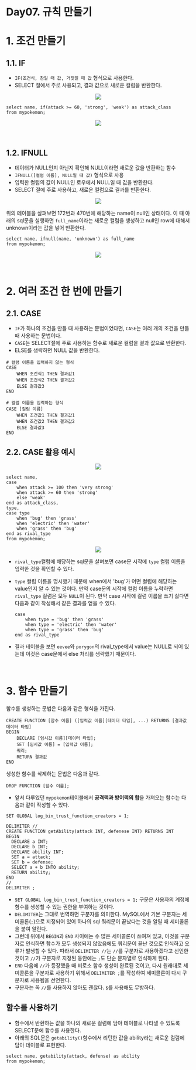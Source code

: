 # Day07. 규칙 만들기

# 1. 조건 만들기

## 1.1. IF

- `IF(조건식, 참일 때 값, 거짓일 때 값` 형식으로 사용한다.
- SELECT 절에서 주로 사용되고, 결과 값으로 새로운 컬럼을 반환한다.

<p align="center">
    <img src="/src/resources/day07_if1.png">
</p>

```mysql
select name, if(attack >= 60, 'strong', 'weak') as attack_class
from mypokemon;
```

<p align="center">
    <img src="/src/resources/day07_if2.png">
</p>

<br/>

## 1.2. IFNULL

- 데이터가 NULL인지 아닌지 확인해 NULL이라면 새로운 값을 반환하는 함수
- `IFNULL([컬럼 이름], NULL일 때 값)` 형식으로 사용
- 입력한 컬럼의 값이 NULL인 로우에서 NULL일 때 값을 반환한다.
- SELECT 절에 주로 사용하고, 새로운 컬럼으로 결과를 반환한다.

<p align="center">
    <img src="/src/resources/day07_ifnull1.png">
</p>

위의 테이블을 살펴보면 172번과 470번에 해당하는 name이 null인 상태이다. 이 때 아래의 sql문을 실행하면 `full_name`이라는 새로운 컬럼을 생성하고 null인 row에 대해서 unknown이라는 값을 넣어 반환한다.

```mysql
select name, ifnull(name, 'unknown') as full_name
from mypokemon;
```

<p align="center">
    <img src="/src/resources/day07_ifnull2.png">
</p>

<br/>

# 2. 여러 조건 한 번에 만들기

## 2.1. CASE

- `IF`가 하나의 조건을 만들 때 사용하는 문법이었다면, `CASE`는 여러 개의 조건을 만들 때 사용하는 문법이다.
- `CASE`는 SELECT절에 주로 사용하는 함수로 새로운 컬럼을 결과 값으로 반환한다.
- ELSE를 생략하면 NULL 값을 반환한다.

```mysql
# 컬럼 이름을 입력하지 않는 형식
CASE
    WHEN 조건식1 THEN 결과값1
    WHEN 조건식2 THEN 결과값2
    ELSE 결과값3
END
```
```mysql
# 컬럼 이름을 입력하는 형식
CASE [컬럼 이름]
    WHEN 조건값1 THEN 결과값1
    WHEN 조건값2 THEN 결과값2
    ELSE 결과값3
END
```

## 2.2. CASE 활용 예시

<p align="center">
    <img src="/src/resources/day07_if1.png">
</p>

```mysql
select name,
case
	when attack >= 100 then 'very strong'
    when attack >= 60 then 'strong'
    else 'weak'
end as attack_class,
type,
case type
	when 'bug' then 'grass'
    when 'electric' then 'water'
    when 'grass' then 'bug'
end as rival_type
from mypokemon;
```

<p align="center">
    <img src="/src/resources/day07_case.png">
</p>

- `rival_type`컬럼에 해당하는 sql문을 살펴보면 case문 시작에 `type` 컬럼 이름을 입력한 것을 확인할 수 있다.
- `type` 컬럼 이름을 명시했기 때문에 when에서 'bug'가 어떤 컬럼에 해당하는 value인지 알 수 있는 것이다. 만약 case문의 시작에 컬럼 이름을 누락하면 `rival_type` 컬럼은 모두 `NULL`이 된다. 만약 case 시작에 컬럼 이름을 쓰기 싫다면 다음과 같이 작성해서 같은 결과를 얻을 수 있다.

    ```mysql
    case
        when type = 'bug' then 'grass'
        when type = 'electric' then 'water'
        when type = 'grass' then 'bug'
    end as rival_type
    ```
  
- 결과 테이블을 보면 `eevee`와 `porygon`의 rival_type에서 value는 NULL로 되어 있는데 이것은 case문에서 else 처리를 생략했기 때문이다.

<br/>

# 3. 함수 만들기

함수를 생성하는 문법은 다음과 같은 형식을 가진다.

```mysql
CREATE FUNCTION [함수 이름] ([입력값 이름][데이터 타입], ...) RETURNS [결과값 데이터 타입]
BEGIN
    DECLARE [임시값 이름][데이터 타입];
    SET [임시값 이름] = [입력값 이름];
    쿼리;
    RETURN 결과값
END
```

생성한 함수를 삭제하는 문법은 다음과 같다.

```mysql
DROP FUNCTION [함수 이름];
```

- 앞서 다루었던 `mypokemon`테이블에서 **공격력과 방어력의 합**을 가져오는 함수는 다음과 같이 작성할 수 있다.

```mysql
SET GLOBAL log_bin_trust_function_creators = 1;

DELIMITER //
CREATE FUNCTION getAbility(attack INT, defenese INT) RETURNS INT
BEGIN
  DECLARE a INT;
  DECLARE b INT;
  DECLARE ability INT;
  SET a = attack;
  SET b = defense;
  SELECT a + b INTO ability;
  RETURN ability;
END
//
DELIMITER ;
```

- `SET GLOBAL log_bin_trust_function_creators = 1;` 구문은 사용자의 계정에 함수를 생성할 수 있는 권한을 부여하는 것이다.
- `DELIMITER`는 그대로 번역하면 구분자를 의미한다. MySQL에서 기본 구분자는 세미콜론(`;`)으로 지정되어 있어 하나의 sql 쿼리문이 끝났다는 것을 알릴 때 세미콜론을 붙여 알린다.
- 그런데 위에서 `BEGIN`과 `END` 사이에는 수 많은 세미콜론이 쓰여져 있고, 이것을 구분자로 인식하면 함수가 모두 생성되지 않았음에도 쿼리문이 끝난 것으로 인식하고 오류가 발생할 수 있다. 따라서 `DELIMITER //`는 `//`를 구분자로 사용하겠다고 선언한 것이고 `//`가 구분자로 지정된 동안에는 `;`도 단순 문자열로 인식하게 된다.
- `END` 다음에 `//`가 등장했을 때 비로소 함수 생성이 완료된 것이고, 다시 원래대로 세미콜론을 구분자로 사용하기 위해서 `DELIMITER ;`를 작성하여 세미콜론이 다시 구분자로 사용됨을 선언한다.
- 구분자는 꼭 `//`를 사용하지 않아도 괜찮다. `$`를 사용해도 무방하다.

## 함수를 사용하기

- 함수에서 반환하는 값을 하나의 새로운 컬럼에 담아 테이블로 나타낼 수 있도록 SELECT문에 함수를 사용한다.
- 아래의 SQL문은 `getability()`함수에서 리턴한 값을 ability라는 새로운 컬럼에 담아 테이블로 표현한다.

```mysql
select name, getability(attack, defense) as ability
from mypokemon;
```